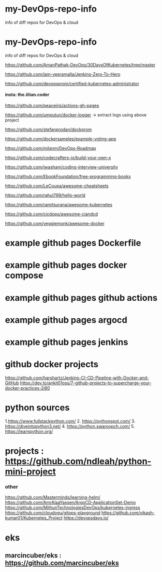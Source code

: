 # my-DevOps-repo-info
info of diff repos for DevOps &amp; cloud
# my-DevOps-repo-info
info of diff repos for DevOps &amp; cloud



https://github.com/AmanPathak-DevOps/30DaysOfKubernetes/tree/master

https://github.com/iam-veeramalla/Jenkins-Zero-To-Hero

https://github.com/devopsproin/certified-kubernetes-administrator


####   insta: the.iitian.coder

https://github.com/peaceiris/actions-gh-pages

https://github.com/umputun/docker-logger -> extract logs using above project

https://github.com/stefanprodan/dockprom

https://github.com/dockersamples/example-voting-app

https://github.com/milanm/DevOps-Roadmap

https://github.com/codecrafters-io/build-your-own-x

https://github.com/jwasham/coding-interview-university

https://github.com/EbookFoundation/free-programming-books

https://github.com/LeCoupa/awesome-cheatsheets

https://github.com/rahul799/hello-world

https://github.com/ramitsurana/awesome-kubernetes

https://github.com/cicdops/awesome-ciandcd

https://github.com/veggiemonk/awesome-docker


# example github pages  Dockerfile
# example github pages  docker compose
# example github pages  github actions
# example github pages  argocd
# example github pages jenkins


# github docker projects
https://github.com/harshartz/Jenkins-CI-CD-Pipeline-with-Docker-and-GitHub
https://dev.to/ankit01oss/7-github-projects-to-supercharge-your-docker-practices-2i80

# python sources

1.https://www.fullstackpython.com/
2. https://pythonspot.com/
3. https://diveintopython3.net/
4. https://python.swaroopch.com/
5. https://learnpython.org/ 

# projects : https://github.com/ndleah/python-mini-project

### other
https://github.com/Masterminds/learning-helm/
https://github.com/AmrAlaaYassen/ArgoCD-ApplicationSet-Demo
https://github.com/MithunTechnologiesDevOps/kubernetes-ingress
https://github.com/cloudogu/gitops-playground
https://github.com/vikash-kumar01/Kubernetes_Project
https://devopsdays.io/

# eks
## marcincuber/eks  : https://github.com/marcincuber/eks

